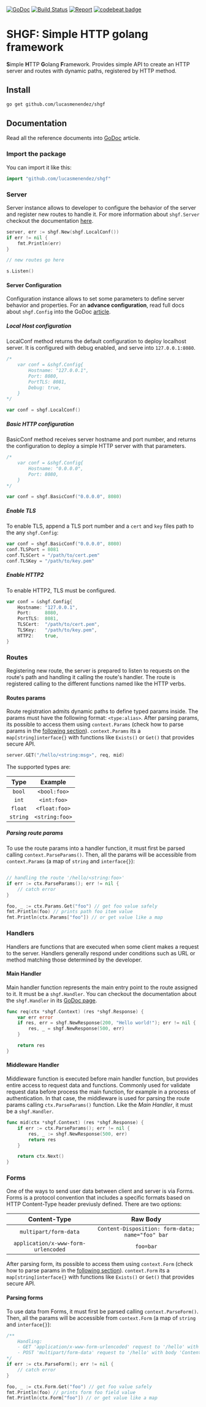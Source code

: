 [![GoDoc](https://godoc.org/github.com/lucasmenendez/shgf?status.svg)](https://godoc.org/github.com/lucasmenendez/shgf)
[![Build Status](https://travis-ci.org/lucasmenendez/shgf.svg?branch=master)](https://travis-ci.org/lucasmenendez/shgf)
[![Report](https://goreportcard.com/badge/github.com/lucasmenendez/shgf)](https://goreportcard.com/report/github.com/lucasmenendez/shgf)
[![codebeat badge](https://codebeat.co/badges/2cf14aa6-9240-447e-ac7e-0c620fc6cf99)](https://codebeat.co/projects/github-com-lucasmenendez-shgf-master)


# SHGF: Simple HTTP golang framework
**S**imple **H**TTP **G**olang **F**ramework. Provides simple API to create an HTTP server and routes with dynamic paths, registered by HTTP method.

## Install

```sh
go get github.com/lucasmenendez/shgf	
```

## Documentation
Read all the reference documents into [GoDoc](https://godoc.org/github.com/lucasmenendez/shgf) article.

### Import the package

You can import it like this:

```go
import "github.com/lucasmenendez/shgf"
```

### Server

Server instance allows to developer to configure the behavior of the server and register new routes to handle it. For more information about `shgf.Server` checkout the documentation [here](https://godoc.org/github.com/lucasmenendez/shgf#Server).

```go
server, err := shgf.New(shgf.LocalConf())
if err != nil {
	fmt.Println(err)
}

// new routes go here

s.Listen()
```

#### Server Configuration

Configuration instance allows to set some parameters to define server behavior and properties. For an **advance configuration**, read full docs about `shgf.Config` into the GoDoc [article](https://godoc.org/github.com/lucasmenendez/shgf#Config).

##### Local Host configuration

LocalConf method returns the default configuration to deploy localhost server. It is configured with debug enabled, and serve into `127.0.0.1:8080`.

```go
/*
	var conf = &shgf.Config{
		Hostname: "127.0.0.1",
		Port: 8080,
		PortTLS: 8081,
		Debug: true,
	}
*/

var conf = shgf.LocalConf()
```

##### Basic HTTP configuration

BasicConf method receives server hostname and port number, and returns the configuration to deploy a simple HTTP server with that parameters.

```go
/*
	var conf = &shgf.Config{
		Hostname: "0.0.0.0",
		Port: 8080,
	}
*/

var conf = shgf.BasicConf("0.0.0.0", 8080)
```

##### Enable TLS

To enable TLS, append a TLS port number and a `cert` and `key` files path to the any `shgf.Config`:

```go
var conf = shgf.BasicConf("0.0.0.0", 8080)
conf.TLSPort = 8081
conf.TLSCert = "/path/to/cert.pem"
conf.TLSKey = "/path/to/key.pem"
```

##### Enable HTTP2

To enable HTTP2, TLS must be configured.

```go
var conf = &shgf.Config{
	Hostname: "127.0.0.1",
	Port:     8080,
	PortTLS:  8081,
	TLSCert:  "/path/to/cert.pem",
	TLSKey:   "/path/to/key.pem",
	HTTP2:    true,
}
```

### Routes

Registering new route, the server is prepared to listen to requests on the route's path and handling it calling the route's handler. The route is registered calling to the different functions named like the HTTP verbs.

#### Routes params

Route registration admits dynamic paths to define typed params inside. The params must have the following format: `<type:alias>`. After parsing params, its possible to access them using `context.Params` (check how to parse params in the [following section](#parsing-route-params)). `context.Params` its a `map[string]interface{}` with functions like `Exists()` or `Get()` that provides secure API. 

```go
server.GET("/hello/<string:msg>", req, mid)
```

The supported types are:

|  **Type**  |   **Example**  |
|:----------:|:--------------:|
|   `bool`   |  `<bool:foo>`  |
|    `int`   |   `<int:foo>`  |
|   `float`  |  `<float:foo>` |
|  `string`  | `<string:foo>` |


##### Parsing route params

To use the route params into a handler function, it must first be parsed calling `context.ParseParams()`. Then, all the params will be accessible from `context.Params` (a map of `string` and `interface{}`):

```go

// handling the route '/hello/<string:foo>'
if err := ctx.ParseParams(); err != nil {
	// catch error
}

foo, _ := ctx.Params.Get("foo") // get foo value safely
fmt.Println(foo) // prints path foo item value
fmt.Println(ctx.Params["foo"]) // or get value like a map
```

### Handlers

Handlers are functions that are executed when some client makes a request to the server. Handlers generally respond under conditions such as URL or method  matching those determined by the developer.

#### Main Handler

Main handler function represents the main entry point to the route assigned to it.
It must be a `shgf.Handler`. You can checkout the documentation about the `shgf.Handler` in its [GoDoc page](https://godoc.org/github.com/lucasmenendez/shgf#Handler).

```go
func req(ctx *shgf.Context) (res *shgf.Response) {
	var err error
	if res, err = shgf.NewResponse(200, "Hello world!"); err != nil {
		res, _ = shgf.NewResponse(500, err)
	}

	return res
}
```

#### Middleware Handler

Middleware function is executed before main handler function, but provides entire access to request data and functions. Commonly used for validate request data before process the main function, for example in a process of authentication. In that case, the middleware is used for parsing the route params calling `ctx.ParseParams()` function. Like the *Main Handler*, it must be a `shgf.Handler`. 

```go
func mid(ctx *shgf.Context) (res *shgf.Response) {
	if err := ctx.ParseParams(); err != nil {
		res, _ := shgf.NewResponse(500, err)
		return res
	}

	return ctx.Next()
}
```

### Forms

One of the ways to send user data between client and server is via Forms. Forms is a protocol convention that includes a specific formats based on HTTP Content-Type header previusly defined. There are two options:

| **Content-Type** | **Raw Body** |
|:---------------------:|:---------------:|
| `multipart/form-data` | `Content-Disposition: form-data; name="foo" bar` |
| `application/x-www-form-urlencoded` | `foo=bar` |

After parsing form, its possible to access them using `context.Form` (check how to parse params in the [following section](#parsing-forms)). `context.Form` its a `map[string]interface{}` with functions like `Exists()` or `Get()` that provides secure API. 

#### Parsing forms

To use data from Forms, it must first be parsed calling `context.ParseForm()`. Then, all the params will be accessible from `context.Form` (a map of `string` and `interface{}`):

```go
/** 
	Handling:
	- GET 'application/x-www-form-urlencoded' request to '/hello' with body 'foo=bar'
	- POST 'multipart/form-data' request to '/hello' with body 'Content-Disposition: form-data; name="foo" bar'
*/ 
if err := ctx.ParseForm(); err != nil {
	// catch error
}

foo, _ := ctx.Form.Get("foo") // get foo value safely
fmt.Println(foo) // prints form foo field value
fmt.Println(ctx.Form["foo"]) // or get value like a map
```